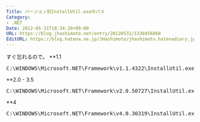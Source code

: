 ```yaml
---
Title: バージョン別InstallUtil.exeのパス
Category:
- .NET
Date: 2012-05-31T18:34:20+09:00
URL: https://blog.jhashimoto.net/entry/20120531/1338456860
EditURL: https://blog.hatena.ne.jp/JHashimoto/jhashimoto.hatenadiary.jp/atom/entry/12921228815717256227
---
```


すぐ忘れるので。
**1.1
<pre>
C:\WINDOWS\Microsoft.NET\Framework\v1.1.4322\InstallUtil.exe
</pre>
**2.0 - 3.5
<pre>
C:\WINDOWS\Microsoft.NET\Framework\v2.0.50727\InstallUtil.exe
</pre>
**4
<pre>
C:\WINDOWS\Microsoft.NET\Framework\v4.0.30319\InstallUtil.exe
</pre>
